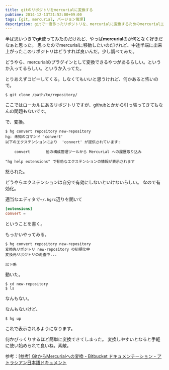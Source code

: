 ```yaml
---
title: gitのリポジトリをmercurialに変換する
pubtime: 2014-12-13T21:52:00+09:00
tags: [git, mercurial, バージョン管理]
description: gitで一度作ったリポジトリを、mercurialに変換するためのmercurialエクステンションの紹介です。
---
```


半ば思いつきで**git**使ってみたのだけれど、やっぱ**mercurial**のが何となく好きだなぁと思った。
思ったのでmercurialに移動したいのだけれど、中途半端に出来上がったこのリポジトリはどうすれば良いんだ。少し調べてみた。

どうやら、mercurialのプラグインとして変換できるやつがあるらしい。というか入ってるらしい。というか入ってた。

とりあえずコピーしてくる。しなくてもいいと思うけれど、何かあると怖いので。
``` shell
$ git clone /path/to/repository/
```
ここではローカルにあるリポジトリですが、githubとかから引っ張ってきてもなんの問題もないです。

で、変換。
``` shell
$ hg convert repository new-repository
hg: 未知のコマンド 'convert'
以下のエクステンションにより  'convert' が提供されています:

    convert       他の構成管理ツールから Mercurial への履歴取り込み

"hg help extensions" で有効なエクステンションの情報が表示されます
```
怒られた。

どうやらエクステンションは自分で有効にしないといけないらしい。
なので有効化。

適当なエディタで`~/.hgrc`辺りを開いて
``` toml
[extensions]
convert =
```
ということを書く。

もっかいやってみる。
``` shell
$ hg convert repository new-repository
変換先リポジトリ new-repository の初期化中
変換元リポジトリの走査中...

以下略
```

動いた。

``` shell
$ cd new-repository
$ ls
```
なんもない。

なんもないけど、
``` shell
$ hg up
```
これで表示されるようになります。

何かびっくりするほど簡単に変換できてしまった。
変換しやすいとなると手軽に使い始められて良いね。素敵。

参考：[[参考] GitからMercurialへの変換 - Bitbucket ドキュメンテーション - アトラシアン日本語ドキュメント](https://confluence.atlassian.co.jp/pages/viewpage.action?pageId=25133099)
